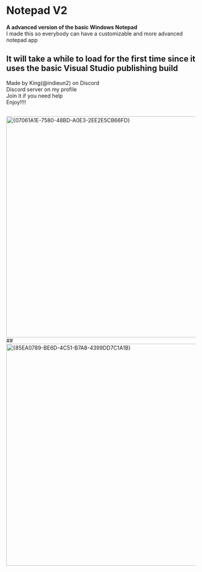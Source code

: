 # Notepad V2
**A advanced version of the basic Windows Notepad**  
I made this so everybody can have a customizable and more advanced notepad app  
##
## It will take a while to load for the first time since it uses the basic Visual Studio publishing build  
Made by King(@indieun2) on Discord  
Discord server on my profile  
Join it if you need help  
Enjoy!!!!
## 

    

<img width="1055" height="587" alt="{07061A1E-7580-48BD-A0E3-2EE2E5CB66FD}" src="https://github.com/user-attachments/assets/81ca4550-2e71-41a8-9275-a4feee97a178" />  
##  
<img width="1054" height="589" alt="{85EA0789-BE6D-4C51-B7A8-4399DD7C1A1B}" src="https://github.com/user-attachments/assets/a4402eb8-b725-47da-a9df-2ab703179069" />
